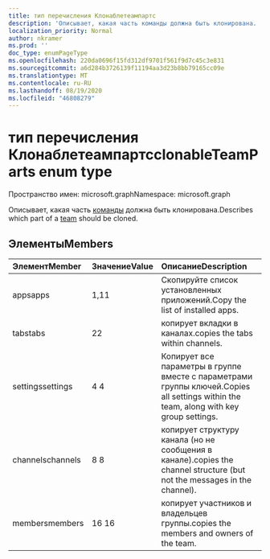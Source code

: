 ```yaml
---
title: тип перечисления Клонаблетеампартс
description: 'Описывает, какая часть команды должна быть клонирована. '
localization_priority: Normal
author: nkramer
ms.prod: ''
doc_type: enumPageType
ms.openlocfilehash: 220da0696f15fd312df9701f561f9d7c45c3e831
ms.sourcegitcommit: a6d284b3726139f11194aa3d23b8bb79165cc09e
ms.translationtype: MT
ms.contentlocale: ru-RU
ms.lasthandoff: 08/19/2020
ms.locfileid: "46808279"
---
```

# <a name="clonableteamparts-enum-type"></a><span data-ttu-id="8f0a5-103">тип перечисления Клонаблетеампартс</span><span class="sxs-lookup"><span data-stu-id="8f0a5-103">clonableTeamParts enum type</span></span>

<span data-ttu-id="8f0a5-104">Пространство имен: microsoft.graph</span><span class="sxs-lookup"><span data-stu-id="8f0a5-104">Namespace: microsoft.graph</span></span>



<span data-ttu-id="8f0a5-105">Описывает, какая часть [команды](../resources/team.md) должна быть клонирована.</span><span class="sxs-lookup"><span data-stu-id="8f0a5-105">Describes which part of a [team](../resources/team.md) should be cloned.</span></span>

## <a name="members"></a><span data-ttu-id="8f0a5-106">Элементы</span><span class="sxs-lookup"><span data-stu-id="8f0a5-106">Members</span></span>

| <span data-ttu-id="8f0a5-107">Элемент</span><span class="sxs-lookup"><span data-stu-id="8f0a5-107">Member</span></span> | <span data-ttu-id="8f0a5-108">Значение</span><span class="sxs-lookup"><span data-stu-id="8f0a5-108">Value</span></span>| <span data-ttu-id="8f0a5-109">Описание</span><span class="sxs-lookup"><span data-stu-id="8f0a5-109">Description</span></span> |
|:---------------|:--------|:----------|
|<span data-ttu-id="8f0a5-110">apps</span><span class="sxs-lookup"><span data-stu-id="8f0a5-110">apps</span></span>|<span data-ttu-id="8f0a5-111">1,1</span><span class="sxs-lookup"><span data-stu-id="8f0a5-111">1</span></span>|<span data-ttu-id="8f0a5-112">Скопируйте список установленных приложений.</span><span class="sxs-lookup"><span data-stu-id="8f0a5-112">Copy the list of installed apps.</span></span>|
|<span data-ttu-id="8f0a5-113">tabs</span><span class="sxs-lookup"><span data-stu-id="8f0a5-113">tabs</span></span>|<span data-ttu-id="8f0a5-114">2</span><span class="sxs-lookup"><span data-stu-id="8f0a5-114">2</span></span>|<span data-ttu-id="8f0a5-115">копирует вкладки в каналах.</span><span class="sxs-lookup"><span data-stu-id="8f0a5-115">copies the tabs within channels.</span></span>|
|<span data-ttu-id="8f0a5-116">settings</span><span class="sxs-lookup"><span data-stu-id="8f0a5-116">settings</span></span>|<span data-ttu-id="8f0a5-117">4 </span><span class="sxs-lookup"><span data-stu-id="8f0a5-117">4</span></span>|<span data-ttu-id="8f0a5-118">Копирует все параметры в группе вместе с параметрами группы ключей.</span><span class="sxs-lookup"><span data-stu-id="8f0a5-118">Copies all settings within the team, along with key group settings.</span></span>|
|<span data-ttu-id="8f0a5-119">channels</span><span class="sxs-lookup"><span data-stu-id="8f0a5-119">channels</span></span>|<span data-ttu-id="8f0a5-120">8 </span><span class="sxs-lookup"><span data-stu-id="8f0a5-120">8</span></span>|<span data-ttu-id="8f0a5-121">копирует структуру канала (но не сообщения в канале).</span><span class="sxs-lookup"><span data-stu-id="8f0a5-121">copies the channel structure (but not the messages in the channel).</span></span>|
|<span data-ttu-id="8f0a5-122">members</span><span class="sxs-lookup"><span data-stu-id="8f0a5-122">members</span></span>|<span data-ttu-id="8f0a5-123">16 </span><span class="sxs-lookup"><span data-stu-id="8f0a5-123">16</span></span>|<span data-ttu-id="8f0a5-124">копирует участников и владельцев группы.</span><span class="sxs-lookup"><span data-stu-id="8f0a5-124">copies the members and owners of the team.</span></span>|
